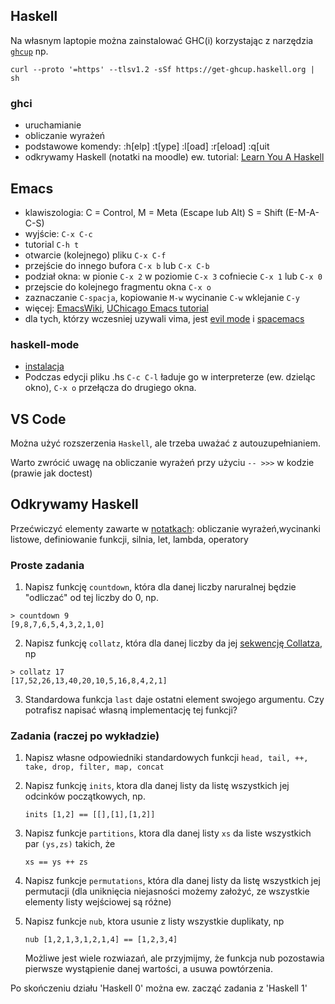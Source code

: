 ## Haskell

Na własnym laptopie można zainstalować GHC(i) korzystając z narzędzia [`ghcup`](https://www.haskell.org/ghcup/) np.

```
curl --proto '=https' --tlsv1.2 -sSf https://get-ghcup.haskell.org | sh
```

<!--
Alternatywą jest `stack`: http://haskellstack.org np.

```
curl -sSL https://get.haskellstack.org/ | sh
stack setup
stack ghci
```

Wtedy kompilować można przez `stack ghc -- argumenty` albo

```
$ PATH=$PATH:$(stack path --compiler-bin)
```
-->

### ghci
 + uruchamianie
 + obliczanie wyrażeń
 + podstawowe komendy: :h[elp] :t[ype] :l[oad] :r[eload] :q[uit
 + odkrywamy Haskell (notatki na moodle)
ew.  tutorial: [Learn You A Haskell](http://learnyouahaskell.com/starting-out)

## Emacs
 + klawiszologia: C = Control, M = Meta (Escape lub Alt) S = Shift (E-M-A-C-S)
 + wyjście: `C-x C-c`
 + tutorial `C-h t`
 + otwarcie (kolejnego) pliku `C-x C-f`
 + przejście do innego bufora `C-x b` lub `C-x C-b`
 + podział okna: w pionie `C-x 2` w poziomie `C-x 3` cofniecie `C-x 1` lub `C-x 0`
 +  przejscie do kolejnego fragmentu okna `C-x o`
 + zaznaczanie `C-spacja`, kopiowanie `M-w` wycinanie `C-w` wklejanie `C-y`  
 + więcej: [EmacsWiki](http://www.emacswiki.org/emacs/), [UChicago Emacs tutorial](http://www2.lib.uchicago.edu/keith/tcl-course/emacs-tutorial.html)
 + dla tych, którzy wczesniej uzywali vima, jest [evil mode](http://www.emacswiki.org/emacs/Evil) i [spacemacs](https://github.com/syl20bnr/spacemacs)

### haskell-mode
 + [instalacja](https://github.com/haskell/haskell-mode/blob/master/README.md#packageel-based-installation)
 + Podczas edycji pliku  .hs `C-c C-l` ładuje go w interpreterze (ew. dzieląc okno), `C-x o` przełącza do drugiego okna. 

## VS Code
Można użyć rozszerzenia `Haskell`, ale trzeba uważać z autouzupełnianiem.

Warto zwrócić uwagę na obliczanie wyrażeń przy użyciu  `-- >>>`  w kodzie (prawie jak doctest)
## Odkrywamy Haskell
Przećwiczyć elementy zawarte w [notatkach](https://moodle.mimuw.edu.pl/mod/resource/view.php?id=129099): obliczanie wyrażeń,wycinanki listowe, definiowanie funkcji, silnia, let, lambda, operatory


### Proste zadania

1. Napisz funkcję `countdown`,  która dla danej liczby naruralnej będzie "odliczać" od tej liczby do 0, np.

```
> countdown 9
[9,8,7,6,5,4,3,2,1,0]
```

2. Napisz funkcję `collatz`, która dla danej liczby da jej [sekwencję Collatza](https://pl.wikipedia.org/wiki/Problem_Collatza), np 

```
> collatz 17
[17,52,26,13,40,20,10,5,16,8,4,2,1]
```

3. Standardowa funkcja `last` daje ostatni element swojego argumentu. Czy potrafisz napisać własną implementację tej funkcji?

### Zadania (raczej po wykładzie)

1. Napisz własne odpowiedniki standardowych funkcji `head, tail, ++, take, drop, filter, map, concat`

2. Napisz funkcję `inits`, ktora dla danej listy da listę wszystkich jej odcinków początkowych, np.

    ~~~~
    inits [1,2] == [[],[1],[1,2]]
    ~~~~

3. Napisz funkcje `partitions`, ktora dla danej listy `xs` da liste wszystkich par `(ys,zs)` takich, że  

    ~~~~
    xs == ys ++ zs
    ~~~~

4. Napisz funkcje `permutations`, która dla danej listy da listę wszystkich jej permutacji (dla uniknięcia niejasności możemy założyć, ze wszystkie elementy listy wejściowej są różne)

5. Napisz funkcje `nub`, ktora usunie z listy wszystkie duplikaty, np

    ~~~~
    nub [1,2,1,3,1,2,1,4] == [1,2,3,4]
    ~~~~

    Możliwe jest wiele rozwiazań, ale przyjmijmy, że funkcja nub pozostawia pierwsze wystąpienie danej wartości, a usuwa powtórzenia.

Po skończeniu działu 'Haskell 0' można ew. zacząć zadania z 'Haskell 1'
